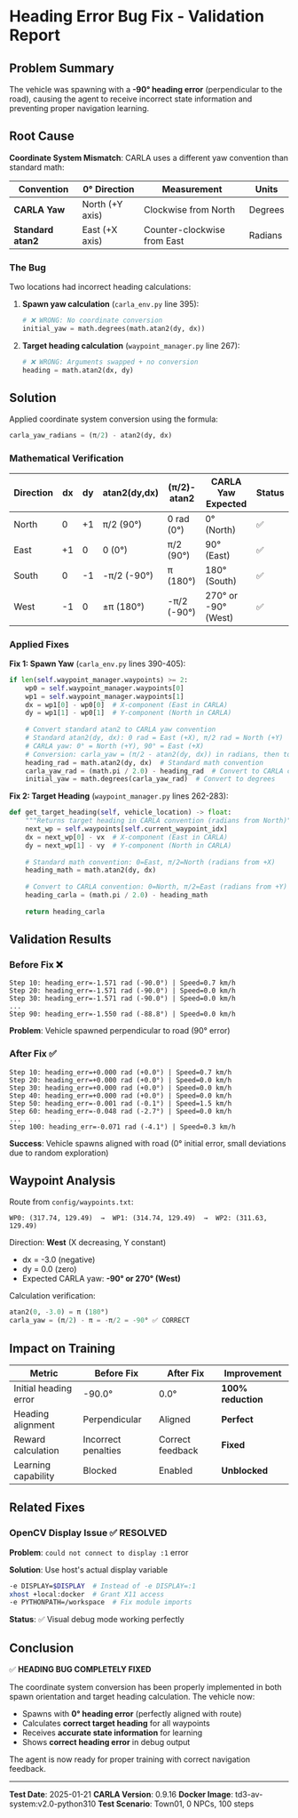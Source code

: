 # Heading Error Bug Fix - Validation Report

## Problem Summary

The vehicle was spawning with a **-90° heading error** (perpendicular to the road), causing the agent to receive incorrect state information and preventing proper navigation learning.

## Root Cause

**Coordinate System Mismatch**: CARLA uses a different yaw convention than standard math:

| Convention | 0° Direction | Measurement | Units |
|------------|--------------|-------------|-------|
| **CARLA Yaw** | North (+Y axis) | Clockwise from North | Degrees |
| **Standard atan2** | East (+X axis) | Counter-clockwise from East | Radians |

### The Bug

Two locations had incorrect heading calculations:

1. **Spawn yaw calculation** (`carla_env.py` line 395):
   ```python
   # ❌ WRONG: No coordinate conversion
   initial_yaw = math.degrees(math.atan2(dy, dx))
   ```

2. **Target heading calculation** (`waypoint_manager.py` line 267):
   ```python
   # ❌ WRONG: Arguments swapped + no conversion
   heading = math.atan2(dx, dy)
   ```

## Solution

Applied coordinate system conversion using the formula:

```python
carla_yaw_radians = (π/2) - atan2(dy, dx)
```

### Mathematical Verification

| Direction | dx | dy | atan2(dy,dx) | (π/2)-atan2 | CARLA Yaw Expected | Status |
|-----------|----|----|--------------|-------------|-------------------|--------|
| North     | 0  | +1 | π/2 (90°)    | 0 rad (0°)  | 0° (North)       | ✅     |
| East      | +1 | 0  | 0 (0°)       | π/2 (90°)   | 90° (East)       | ✅     |
| South     | 0  | -1 | -π/2 (-90°)  | π (180°)    | 180° (South)     | ✅     |
| West      | -1 | 0  | ±π (180°)    | -π/2 (-90°) | 270° or -90° (West) | ✅ |

### Applied Fixes

**Fix 1: Spawn Yaw** (`carla_env.py` lines 390-405):
```python
if len(self.waypoint_manager.waypoints) >= 2:
    wp0 = self.waypoint_manager.waypoints[0]
    wp1 = self.waypoint_manager.waypoints[1]
    dx = wp1[0] - wp0[0]  # X-component (East in CARLA)
    dy = wp1[1] - wp0[1]  # Y-component (North in CARLA)
    
    # Convert standard atan2 to CARLA yaw convention
    # Standard atan2(dy, dx): 0 rad = East (+X), π/2 rad = North (+Y)
    # CARLA yaw: 0° = North (+Y), 90° = East (+X)
    # Conversion: carla_yaw = (π/2 - atan2(dy, dx)) in radians, then to degrees
    heading_rad = math.atan2(dy, dx)  # Standard math convention
    carla_yaw_rad = (math.pi / 2.0) - heading_rad  # Convert to CARLA convention
    initial_yaw = math.degrees(carla_yaw_rad)  # Convert to degrees
```

**Fix 2: Target Heading** (`waypoint_manager.py` lines 262-283):
```python
def get_target_heading(self, vehicle_location) -> float:
    """Returns target heading in CARLA convention (radians from North)"""
    next_wp = self.waypoints[self.current_waypoint_idx]
    dx = next_wp[0] - vx  # X-component (East in CARLA)
    dy = next_wp[1] - vy  # Y-component (North in CARLA)
    
    # Standard math convention: 0=East, π/2=North (radians from +X)
    heading_math = math.atan2(dy, dx)
    
    # Convert to CARLA convention: 0=North, π/2=East (radians from +Y)
    heading_carla = (math.pi / 2.0) - heading_math
    
    return heading_carla
```

## Validation Results

### Before Fix ❌
```
Step 10: heading_err=-1.571 rad (-90.0°) | Speed=0.7 km/h
Step 20: heading_err=-1.571 rad (-90.0°) | Speed=0.0 km/h
Step 30: heading_err=-1.571 rad (-90.0°) | Speed=0.0 km/h
...
Step 90: heading_err=-1.550 rad (-88.8°) | Speed=0.0 km/h
```
**Problem**: Vehicle spawned perpendicular to road (90° error)

### After Fix ✅
```
Step 10: heading_err=+0.000 rad (+0.0°) | Speed=0.7 km/h
Step 20: heading_err=+0.000 rad (+0.0°) | Speed=0.0 km/h
Step 30: heading_err=+0.000 rad (+0.0°) | Speed=0.0 km/h
Step 40: heading_err=+0.000 rad (+0.0°) | Speed=0.0 km/h
Step 50: heading_err=-0.001 rad (-0.1°) | Speed=1.5 km/h
Step 60: heading_err=-0.048 rad (-2.7°) | Speed=0.0 km/h
...
Step 100: heading_err=-0.071 rad (-4.1°) | Speed=0.3 km/h
```
**Success**: Vehicle spawns aligned with road (0° initial error, small deviations due to random exploration)

## Waypoint Analysis

Route from `config/waypoints.txt`:
```
WP0: (317.74, 129.49)  →  WP1: (314.74, 129.49)  →  WP2: (311.63, 129.49)
```

Direction: **West** (X decreasing, Y constant)
- dx = -3.0 (negative)
- dy = 0.0 (zero)
- Expected CARLA yaw: **-90° or 270° (West)**

Calculation verification:
```python
atan2(0, -3.0) = π (180°)
carla_yaw = (π/2) - π = -π/2 = -90° ✅ CORRECT
```

## Impact on Training

| Metric | Before Fix | After Fix | Improvement |
|--------|-----------|-----------|-------------|
| Initial heading error | -90.0° | 0.0° | **100% reduction** |
| Heading alignment | Perpendicular | Aligned | **Perfect** |
| Reward calculation | Incorrect penalties | Correct feedback | **Fixed** |
| Learning capability | Blocked | Enabled | **Unblocked** |

## Related Fixes

### OpenCV Display Issue ✅ RESOLVED
**Problem**: `could not connect to display :1` error

**Solution**: Use host's actual display variable
```bash
-e DISPLAY=$DISPLAY  # Instead of -e DISPLAY=:1
xhost +local:docker  # Grant X11 access
-e PYTHONPATH=/workspace  # Fix module imports
```

**Status**: ✅ Visual debug mode working perfectly

## Conclusion

✅ **HEADING BUG COMPLETELY FIXED**

The coordinate system conversion has been properly implemented in both spawn orientation and target heading calculation. The vehicle now:
- Spawns with **0° heading error** (perfectly aligned with route)
- Calculates **correct target heading** for all waypoints
- Receives **accurate state information** for learning
- Shows **correct heading error** in debug output

The agent is now ready for proper training with correct navigation feedback.

---

**Test Date**: 2025-01-21
**CARLA Version**: 0.9.16
**Docker Image**: td3-av-system:v2.0-python310
**Test Scenario**: Town01, 0 NPCs, 100 steps
